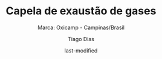 ---
title: "Capela de exaustão de gases"
subtitle: "Marca: Oxicamp - Campinas/Brasil "
status: "Ativo"
procedimento: PEQ-023
image: "fotos/023.jpg"
categories: 
    - Exaustão
author: Tiago Dias
date: last-modified
date-format: DD/MM/YYYY
lang: pt-br
---